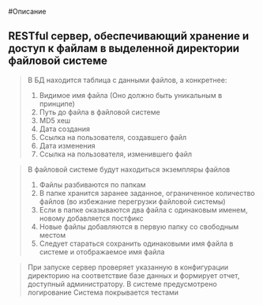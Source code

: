 #Описание

## RESTful сервер, обеспечивающий хранение и доступ к файлам в выделенной директории файловой системе 
>В БД находится таблица с данными файлов, а конкретнее: 
>1. Видимое имя файла (Оно должно быть уникальным в принципе)
>2. Путь до файла в файловой системе
>3. MD5 хеш
>4. Дата создания
>5. Ссылка на пользователя, создавшего файл
>6. Дата изменения
>7. Ссылка на пользователя, изменившего файл

>В файловой системе будут находиться экземпляры файлов
>1. Файлы разбиваются по папкам
>2. В папке хранится заранее заданное, ограниченное количество файлов (во избежание перегрузки файловой системы)
>3. Если в папке оказываются два файла с одинаковым именем, новому добавляется постфикс
>4. Новые файлы добавляются в первую папку со свободным местом
>5. Следует стараться сохранить одинаковыми имя файла в системе и отображаемое имя файла

> При запуске сервер проверяет указанную в конфигурации директорию на соответствие базе данных и формирует отчет, доступный администратору.
В системе предусмотрено логирование
Система покрывается тестами